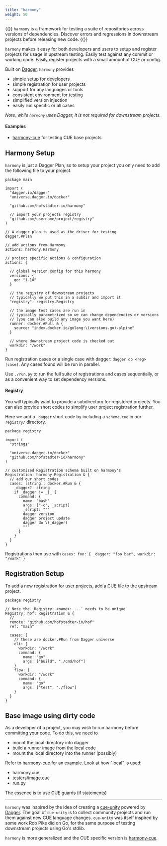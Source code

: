```yaml
---
title: "harmony"
weight: 50
---
```


{{<lead>}}
`harmony` is a framework for
testing a suite of repositories
across versions of dependencies.
Discover errors and regressions
in downstream projects before
releasing new code.
{{</lead>}}

`harmony` makes it easy for both developers and users
to setup and register projects for usage in upstream testing.
Easily test against any commit or working code.
Easily register projects with a small amount of CUE or config.

Built on [Dagger](https://dagger.io), `harmony` provides

- simple setup for developers
- simple registration for user projects
- support for any languages or tools 
- consistent environment for testing
- simplified version injection
- easily run specific or all cases

_Note, while `harmony` uses Dagger, it is not required for downstream projects._

#### Examples

- [harmony-cue](https://github.com/hofstadter-io/harmony-cue) for testing CUE base projects

## Harmony Setup

`harmony` is just a Dagger Plan, so to setup your project
you only need to add the following file to your project.

```cue
package main

import (
  "dagger.io/dagger"
  "universe.dagger.io/docker"

  "github.com/hofstadter-io/harmony"

  // import your projects registry
  "github.com/username/project/registry"
)

// A dagger plan is used as the driver for testing
dagger.#Plan

// add actions from Harmony
actions: harmony.Harmony

// project specific actions & configuration
actions: {

  // global version config for this harmony
  versions: {
    go: "1.18"
  }

  // the registry of downstream projects
  // typically we put this in a subdir and import it
  "registry": registry.Registry

  // the image test cases are run in
  // typically parametrized so we can change dependencies or versions 
  // (you can also build any image you want here)
  runner: docker.#Pull & {
    source: "index.docker.io/golang:\(versions.go)-alpine"
  }

  // where downstream project code is checked out
  workdir: "/work" 
}
```

Run registration cases or a single case with dagger: `dagger do <reg> [case]`.
Any cases found will be run in parallel.

Use `./run.py` to run the full suite of registrations and cases sequentially,
or as a convenient way to set dependency versions.

#### Registry

You will typically want to provide a subdirectory
for registered projects. You can also provide
short codes to simplify user project registration further.

Here we add a `_dagger` short code by
including a `schema.cue` in our `registry/` directory.

```cue
package registry

import (
  "strings"

  "universe.dagger.io/docker"
  "github.com/hofstadter-io/harmony"
)

// customized Registration schema built on harmony's
Registration: harmony.Registration & {
  // add our short codes 
  cases: [string]: docker.#Run & {
    _dagger?: string
    if _dagger != _|_ {
      command: {
        name: "bash"
        args: ["-c", _script]
        _script: """
        dagger version
        dagger project update
        dagger do \(_dagger)
        """ 
      }
    }
  }
}
```

Registrations then use with `cases: foo: { _dagger: "foo bar", workdir: "/work" }`


## Registration Setup

To add a new registration for user projects,
add a CUE file to the upstream project.

```cue
package registry

// Note the 'Registry: <name>: ...` needs to be unique
Registry: hof: Registration & {
  // 
  remote: "github.com/hofstadter-io/hof"
  ref: "main"

  cases: {
    // these are docker.#Run from Dagger universe
    cli: { 
      workdir: "/work"
      command: {
        name: "go"
        args: ["build", "./cmd/hof"]
    }
    flow: { 
      workdir: "/work"
      command: {
        name: "go"
        args: ["test", "./flow"]
    }
  }
}
```

## Base image using dirty code

As a developer of a project,
you may wish to run harmony
before committing your code.
To do this, we need to

- mount the local directory into dagger
- build a runner image from the local code
- mount the local directory into the runner (possibly)

Refer to [harmony-cue](https://github.com/hofstadter-io/harmony-cue) for an example.
Look at how "local" is used:

- harmony.cue
- testers/image.cue
- run.py

The essence is to use CUE guards (if statements)

---

`harmony` was inspired by the idea
of creating a [cue-unity](https://github.com/cue-unity/unity)
powered by [Dagger](https://dagger.io).
The goal of `cue-unity` is to collect community projects
and run them against new CUE language changes.
`cue-unity` was itself inspired by some work
Rob Pike did on Go, for the same purpose
of testing downstream projects using Go's stdlib.

`harmony` is more generalized and
the CUE specific version is [harmony-cue](https://github.com/hofstadter-io/harmony-cue).

